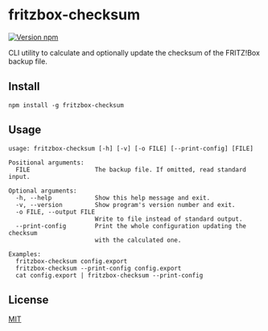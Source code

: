 # fritzbox-checksum

[![Version npm][npm-fritzbox-checksum-badge]][npm-fritzbox-checksum]

CLI utility to calculate and optionally update the checksum of the FRITZ!Box
backup file.

## Install

```
npm install -g fritzbox-checksum
```

## Usage

```
usage: fritzbox-checksum [-h] [-v] [-o FILE] [--print-config] [FILE]

Positional arguments:
  FILE                  The backup file. If omitted, read standard input.

Optional arguments:
  -h, --help            Show this help message and exit.
  -v, --version         Show program's version number and exit.
  -o FILE, --output FILE
                        Write to file instead of standard output.
  --print-config        Print the whole configuration updating the checksum
                        with the calculated one.

Examples:
  fritzbox-checksum config.export
  fritzbox-checksum --print-config config.export
  cat config.export | fritzbox-checksum --print-config
```

## License

[MIT](LICENSE)

[npm-fritzbox-checksum-badge]:
  https://img.shields.io/npm/v/fritzbox-checksum.svg
[npm-fritzbox-checksum]: https://www.npmjs.com/package/fritzbox-checksum
